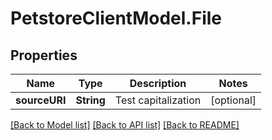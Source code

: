 # PetstoreClientModel.File

## Properties
Name | Type | Description | Notes
------------ | ------------- | ------------- | -------------
**sourceURI** | **String** | Test capitalization | [optional] 

[[Back to Model list]](../README.md#documentation-for-models) [[Back to API list]](../README.md#documentation-for-api-endpoints) [[Back to README]](../README.md)


